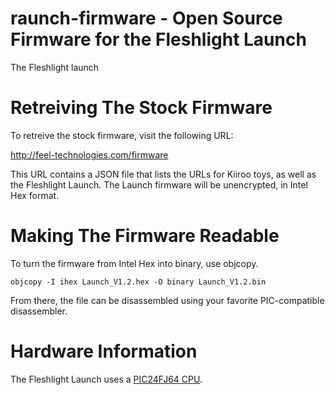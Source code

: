 # raunch-firmware - Open Source Firmware for the Fleshlight Launch

The Fleshlight launch 

# Retreiving The Stock Firmware

To retreive the stock firmware, visit the following URL:

http://feel-technologies.com/firmware

This URL contains a JSON file that lists the URLs for Kiiroo toys, as
well as the Fleshlight Launch. The Launch firmware will be
unencrypted, in Intel Hex format.

# Making The Firmware Readable

To turn the firmware from Intel Hex into binary, use objcopy.

```
objcopy -I ihex Launch_V1.2.hex -O binary Launch_V1.2.bin
```

From there, the file can be disassembled using your favorite
PIC-compatible disassembler.

# Hardware Information

The Fleshlight Launch uses
a
[PIC24FJ64 CPU](http://www.microchip.com/wwwproducts/en/PIC24FJ64GA004).
